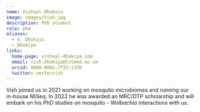 ```yaml
---
name: Vishaal Dhokyia
image: images/Vish.jpg
description: PhD student
role: phd
aliases:
  - V. Dhokiya
  - Dhokiya
links:
  home-page: vishaal-dhokiya.com
  email: vish.dhokiya@lstmed.ac.uk
  orcid: 0000-0002-7733-1356
  twitter: vectorvish
---
```


Vish joined us in 2021 working on mosquito microbiomes and running our in-house MiSeq.
In 2022 he was awarded an MRC/DTP scholarship and will embark on his PhD studies on mosquito - _Wolbachia_ interactions with us.
